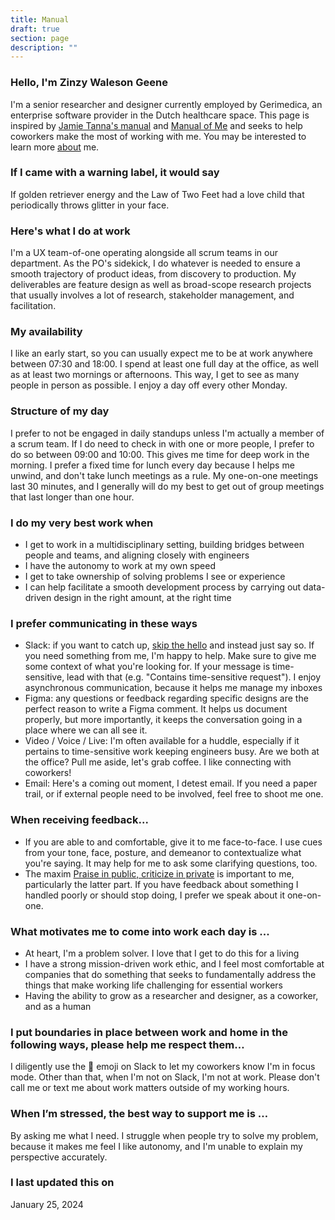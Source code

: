 ```yaml
---
title: Manual
draft: true
section: page
description: ""
---
```


### Hello, I'm Zinzy Waleson Geene
I'm a senior researcher and designer currently employed by Gerimedica, an enterprise software provider in the Dutch healthcare space. This page is inspired by [Jamie Tanna's manual](https://manual.jvt.me/) and [Manual of Me](https://my.manualof.me/) and seeks to help coworkers make the most of working with me. You may be interested to learn more [about](/about) me.

### If I came with a warning label, it would say
If golden retriever energy and the Law of Two Feet had a love child that periodically throws glitter in your face.

### Here's what I do at work
I'm a UX team-of-one operating alongside all scrum teams in our department. As the PO's sidekick, I do whatever is needed to ensure a smooth trajectory of product ideas, from discovery to production. My deliverables are feature design as well as broad-scope research projects that usually involves a lot of research, stakeholder management, and facilitation.

### My availability
I like an early start, so you can usually expect me to be at work anywhere between 07:30 and 18:00. I spend at least one full day at the office, as well as at least two mornings or afternoons. This way, I get to see as many people in person as possible. I enjoy a day off every other Monday. 

### Structure of my day
I prefer to not be engaged in daily standups unless I'm actually a member of a scrum team. If I do need to check in with one or more people, I prefer to do so between 09:00 and 10:00. This gives me time for deep work in the morning. I prefer a fixed time for lunch every day because I helps me unwind, and don't take lunch meetings as a rule. My one-on-one meetings last 30 minutes, and I generally will do my best to get out of group meetings that last longer than one hour.

### I do my very best work when
- I get to work in a multidisciplinary setting, building bridges between people and teams, and aligning closely with engineers
- I have the autonomy to work at my own speed
- I get to take ownership of solving problems I see or experience 
- I can help facilitate a smooth development process by carrying out data-driven design in the right amount, at the right time

### I prefer communicating in these ways
- Slack: if you want to catch up, [skip the hello](https://nohello.net/en/) and instead just say so. If you need something from me, I'm happy to help. Make sure to give me some context of what you're looking for. If your message is time-sensitive, lead with that (e.g. "Contains time-sensitive request"). I enjoy asynchronous communication, because it helps me manage my inboxes
- Figma: any questions or feedback regarding specific designs are the perfect reason to write a Figma comment. It helps us document properly, but more importantly, it keeps the conversation going in a place where we can all see it.
- Video / Voice / Live: I'm often available for a huddle, especially if it pertains to time-sensitive work keeping engineers busy. Are we both at the office? Pull me aside, let's grab coffee. I like connecting with coworkers!
- Email: Here's a coming out moment, I detest email. If you need a paper trail, or if external people need to be involved, feel free to shoot me one.

### When receiving feedback...
- If you are able to and comfortable, give it to me face-to-face. I use cues from your tone, face, posture, and demeanor to contextualize what you're saying. It may help for me to ask some clarifying questions, too.
- The maxim [Praise in public, criticize in private](Praise%20in%20public,%20criticize%20in%20private.md) is important to me, particularly the latter part. If you have feedback about something I handled poorly or should stop doing, I prefer we speak about it one-on-one.

### What motivates me to come into work each day is ...
- At heart, I'm a problem solver. I love that I get to do this for a living
- I have a strong mission-driven work ethic, and I feel most comfortable at companies that do something that seeks to fundamentally address the things that make working life challenging for essential workers
- Having the ability to grow as a researcher and designer, as a coworker, and as a human

### I put boundaries in place between work and home in the following ways, please help me respect them…
I diligently use the 🤫 emoji on Slack to let my coworkers know I'm in focus mode. Other than that, when I'm not on Slack, I'm not at work. Please don't call me or text me about work matters outside of my working hours. 

### When I’m stressed, the best way to support me is …
By asking me what I need. I struggle when people try to solve my problem, because it makes me feel I like autonomy, and I'm unable to explain my perspective accurately.

### I last updated this on
January 25, 2024


